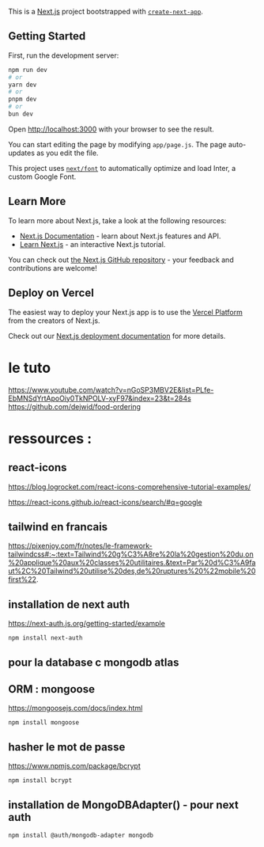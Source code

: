 This is a [Next.js](https://nextjs.org/) project bootstrapped with [`create-next-app`](https://github.com/vercel/next.js/tree/canary/packages/create-next-app).

## Getting Started

First, run the development server:

```bash
npm run dev
# or
yarn dev
# or
pnpm dev
# or
bun dev
```

Open [http://localhost:3000](http://localhost:3000) with your browser to see the result.

You can start editing the page by modifying `app/page.js`. The page auto-updates as you edit the file.

This project uses [`next/font`](https://nextjs.org/docs/basic-features/font-optimization) to automatically optimize and load Inter, a custom Google Font.

## Learn More

To learn more about Next.js, take a look at the following resources:

- [Next.js Documentation](https://nextjs.org/docs) - learn about Next.js features and API.
- [Learn Next.js](https://nextjs.org/learn) - an interactive Next.js tutorial.

You can check out [the Next.js GitHub repository](https://github.com/vercel/next.js/) - your feedback and contributions are welcome!

## Deploy on Vercel

The easiest way to deploy your Next.js app is to use the [Vercel Platform](https://vercel.com/new?utm_medium=default-template&filter=next.js&utm_source=create-next-app&utm_campaign=create-next-app-readme) from the creators of Next.js.

Check out our [Next.js deployment documentation](https://nextjs.org/docs/deployment) for more details.


# le tuto
https://www.youtube.com/watch?v=nGoSP3MBV2E&list=PLfe-EbMNSdYrtApoOiy0TkNPOLV-xyF97&index=23&t=284s
https://github.com/dejwid/food-ordering

# ressources :
## react-icons
https://blog.logrocket.com/react-icons-comprehensive-tutorial-examples/

https://react-icons.github.io/react-icons/search/#q=google


## tailwind en francais
https://pixenjoy.com/fr/notes/le-framework-tailwindcss#:~:text=Tailwind%20g%C3%A8re%20la%20gestion%20du,on%20applique%20aux%20classes%20utilitaires.&text=Par%20d%C3%A9faut%2C%20Tailwind%20utilise%20des,de%20ruptures%20%22mobile%20first%22.

## installation de next auth
https://next-auth.js.org/getting-started/example

```
npm install next-auth
```

## pour la database c mongodb atlas

## ORM : mongoose
https://mongoosejs.com/docs/index.html

```
npm install mongoose
```	

## hasher le mot de passe
https://www.npmjs.com/package/bcrypt

```
npm install bcrypt
```	

## installation de MongoDBAdapter() - pour next auth

```
npm install @auth/mongodb-adapter mongodb
```	
